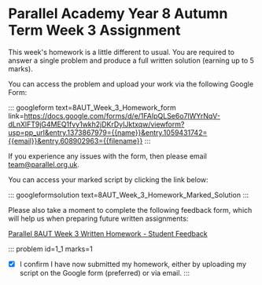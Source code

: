 # Parallel Academy Year 8 Autumn Term Week 3 Assignment

This week's homework is a little different to usual. You are required to answer a single problem and produce a full written solution (earning up to 5 marks).  

<!-- You will need to upload your solution and we will mark it and share personalised feedback over the next few weeks.   -->

You can access the problem and upload your work via the following Google Form:

::: googleform text=8AUT_Week_3_Homework_form link=https://docs.google.com/forms/d/e/1FAIpQLSe6o7lWYrNqV-dLnXlFT9jG4MEQ1fvy1wkh2jDKrDyIJktxqw/viewform?usp=pp_url&entry.1373867979={{name}}&entry.1059431742={{email}}&entry.608902963={{filename}}
:::

<!-- Please read through [this quick guide](https://drive.google.com/file/d/1VXxoJq_BFSO2YeweHNea16OtFnEtoaxZ/view?usp=drive_link){target="_blank"} for details of how to upload your work.   -->

<!-- Once you have uploaded your work, please answer the question below and click Submit.   -->

<!-- The deadline for submission is stated on your Academy page - please leave ample time to ensure a smooth upload.   -->

If you experience any issues with the form, then please email [team@parallel.org.uk](mailto:team@parallel.org.uk).  

You can access your marked script by clicking the link below:

::: googleformsolution text=8AUT_Week_3_Homework_Marked_Solution
:::

Please also take a moment to complete the following feedback form, which will help us when preparing future written assignments:

[Parallel 8AUT Week 3 Written Homework - Student Feedback](https://docs.google.com/forms/d/e/1FAIpQLSfMEpTyaU9DNUOCDwjtONzExEiFYw1GwVncW3GBG3hL69ix1A/viewform?usp=sharing&ouid=104525238127026012930)

::: problem id=1_1 marks=1
* [x] I confirm I have now submitted my homework, either by uploading my script on the Google form (preferred) or via email.
:::  

<!-- When you Submit, you will not see the answer to the problem like normal - instead we will share the full solution when we return your marked script to you. -->
